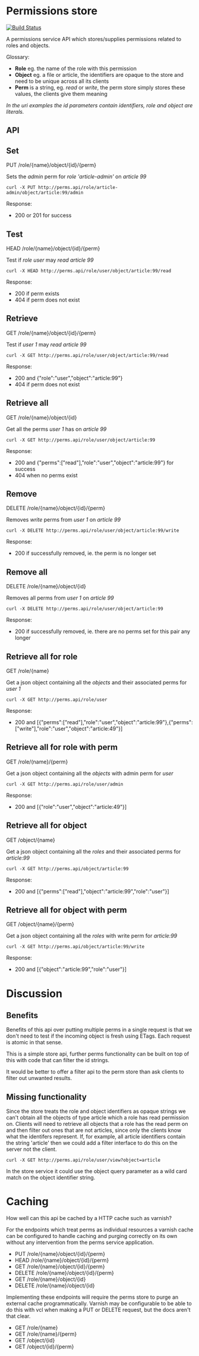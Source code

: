 Permissions store
=============================

[![Build Status](https://travis-ci.org/timothy-r/Perms.png?branch=master)](https://travis-ci.org/timothy-r/Perms)

A permissions service API which stores/supplies permissions related to roles and objects.

Glossary:
* **Role** eg. the name of the role with this permission
* **Object** eg. a file or article, the identifiers are opaque to the store and need to be unique across all its clients
* **Perm** is a string, eg. *read* or *write*, the perm store simply stores these values, the clients give them meaning

*In the uri examples the id parameters contain identifiers, role and object are literals.*

API
---

Set 
---
PUT /role/{name}/object/{id}/{perm} 

Sets the *admin* perm for *role 'article-admin'* on *article 99*

`curl -X PUT http://perms.api/role/article-admin/object/article:99/admin`

Response:
* 200 or 201 for success

Test
----
HEAD /role/{name}/object/{id}/{perm} 

Test if *role user* may *read* *article 99*

`curl -X HEAD http://perms.api/role/user/object/article:99/read`

Response:
* 200 if perm exists
* 404 if perm does not exist

Retrieve
--------
GET /role/{name}/object/{id}/{perm} 

Test if *user 1* may *read* *article 99*

`curl -X GET http://perms.api/role/user/object/article:99/read`

Response:
* 200 and {"role":"user","object":"article:99"}
* 404 if perm does not exist

Retrieve all 
------------
GET /role/{name}/object/{id} 

Get all the perms *user 1* has on *article 99*

`curl -X GET http://perms.api/role/user/object/article:99`

Response:
* 200 and {"perms":["read"],"role":"user","object":"article:99"} for success
* 404 when no perms exist

Remove 
------
DELETE /role/{name}/object/{id}/{perm} 

Removes *write* perms from *user 1* on *article 99*

`curl -X DELETE http://perms.api/role/user/object/article:99/write`

Response:
* 200 if successfully removed, ie. the perm is no longer set

Remove all 
----------
DELETE /role/{name}/object/{id} 

Removes all perms from *user 1* on *article 99*

`curl -X DELETE http://perms.api/role/user/object/article:99`

Response:
* 200 if successfully removed, ie. there are no perms set for this pair any longer

Retrieve all for role
------------------------
GET /role/{name} 

Get a json object containing all the *objects* and their associated perms for *user 1*

`curl -X GET http://perms.api/role/user`

Response:
* 200 and [{"perms":["read"],"role":"user","object":"article:99"},{"perms":["write"],"role":"user","object":"article:49"}]

Retrieve all for role with perm
---------------------------------
GET /role/(name}/{perm} 

Get a json object containing all the *objects* with admin perm for *user*

`curl -X GET http://perms.api/role/user/admin`

Response:
* 200 and [{"role":"user","object":"article:49"}]

Retrieve all for object
-----------------------
GET /object/{name} 

Get a json object containing all the *roles* and their associated perms for *article:99*

`curl -X GET http://perms.api/object/article:99`

Response:
* 200 and [{"perms":["read"],"object":"article:99","role":"user"}]

Retrieve all for object with perm
---------------------------------
GET /object/{name}/{perm} 

Get a json object containing all the *roles* with write perm for *article:99*

`curl -X GET http://perms.api/object/article:99/write`

Response:
* 200 and [{"object":"article:99","role":"user"}]

Discussion
==========

Benefits
--------

Benefits of this api over putting multiple perms in a single request is that we don't need to test if the incoming object is fresh using ETags. Each request is atomic in that sense.

This is a simple store api, further perms functionality can be built on top of this with code that can filter the id strings.

It would be better to offer a filter api to the perm store than ask clients to filter out unwanted results.

Missing functionality
---------------------

Since the store treats the role and object identifiers as opaque strings we can't obtain all the objects of type article which a role has read permission on. Clients will need to retrieve all objects that a role has the read perm on and then filter out ones that are not articles, since only the clients know what the identifers represent. If, for example, all article identifiers contain the string 'article' then we could add a filter interface to do this on the server not the client.

`curl -X GET http://perms.api/role/user/view?object=article`

In the store service it could use the object query parameter as a wild card match on the object identifier string.

Caching
=======

How well can this api be cached by a HTTP cache such as varnish?

For the endpoints which treat perms as individual resources a varnish cache can be configured to handle caching and purging correctly on its own without any intervention from the perms service application.

* PUT /role/{name}/object/{id}/{perm} 
* HEAD /role/{name}/object/{id}/{perm}
* GET /role/{name}/object/{id}/{perm}
* DELETE /role/{name}/object/{id}/{perm}
* GET /role/{name}/object/{id}
* DELETE /role/{name}/object/{id} 

Implementing these endpoints will require the perms store to purge an external cache programmatically. Varnish may be configurable to be able to do this with vcl when making a PUT or DELETE request, but the docs aren't that clear.

* GET /role/{name} 
* GET /role/(name}/{perm} 
* GET /object/{id} 
* GET /object/{id}/{perm} 
